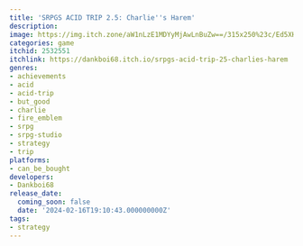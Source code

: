 ```yaml
---
title: 'SRPGS ACID TRIP 2.5: Charlie''s Harem'
description:
image: https://img.itch.zone/aW1nLzE1MDYyMjAwLnBuZw==/315x250%23c/Ed5XHL.png
categories: game
itchid: 2532551
itchlink: https://dankboi68.itch.io/srpgs-acid-trip-25-charlies-harem
genres:
- achievements
- acid
- acid-trip
- but_good
- charlie
- fire_emblem
- srpg
- srpg-studio
- strategy
- trip
platforms:
- can_be_bought
developers:
- Dankboi68
release_date:
  coming_soon: false
  date: '2024-02-16T19:10:43.000000000Z'
tags:
- strategy
---
```

